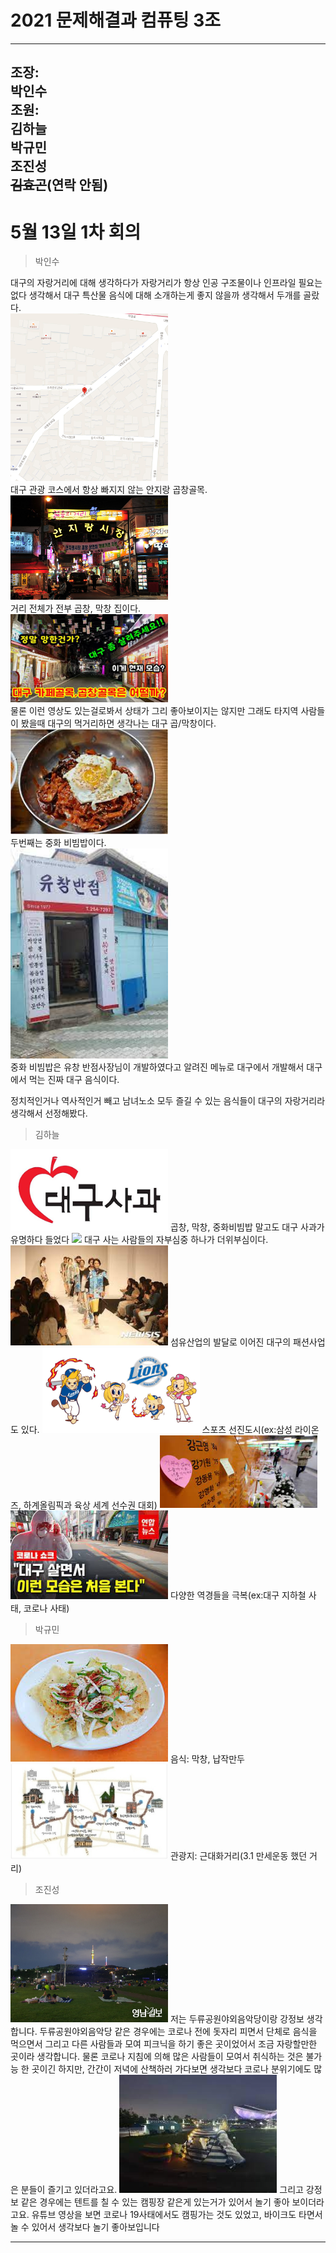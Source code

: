 # 2021 문제해결과 컴퓨팅 3조      
----------------------  
조장:  
박인수    
조원:  
김하늘        
박규민  
조진성  
~~김효곤~~(연락 안됨)  
------------------  
# 5월 13일 1차 회의  

>박인수   

대구의 자랑거리에 대해 생각하다가 자랑거리가 항상 인공 구조물이나 인프라일 필요는 없다 생각해서 대구 특산물 음식에 대해 소개하는게 좋지 않을까 생각해서 두개를 골랐다.  
<img src="https://github.com/isp829/2021_MHC_3/blob/main/5.13/GobChang-1.PNG" width="50%">    
대구 관광 코스에서 항상 빠지지 않는 안지랑 곱창골목.  
<img src="https://github.com/isp829/2021_MHC_3/blob/main/5.13/GobChang-2.jpg" width="50%">    
거리 전체가 전부 곱창, 막창 집이다.   
<img src="https://github.com/isp829/2021_MHC_3/blob/main/5.13/GobChang-3.jpg" width="50%">      
물론 이런 영상도 있는걸로봐서 상태가 그리 좋아보이지는 않지만 그래도 타지역 사람들이 봤을때 대구의 먹거리하면 생각나는 대구 곱/막창이다.  
<img src="https://github.com/isp829/2021_MHC_3/blob/main/5.13/ZBB-1.jpg" width="50%">     
두번째는 중화 비빔밥이다.  
<img src="https://github.com/isp829/2021_MHC_3/blob/main/5.13/ZBB-2.jpg" width="50%">      
중화 비빔밥은 유창 반점사장님이 개발하였다고 알려진 메뉴로 대구에서 개발해서 대구에서 먹는 진짜 대구 음식이다.
  
정치적인거나 역사적인거 빼고 남녀노소 모두 즐길 수 있는 음식들이 대구의 자랑거리라 생각해서 선정해봤다.   



>김하늘
<img src="https://github.com/isp829/2021_MHC_3/blob/main/5.13/apple.png" width="50%">    
곱창, 막창, 중화비빔밥 말고도 대구 사과가 유명하다 들었다
<img src="https://github.com/isp829/2021_MHC_3/blob/main/5.13/Daefrica" width="50%">    
대구 사는 사람들의 자부심중 하나가 더위부심이다. 
<img src="https://github.com/isp829/2021_MHC_3/blob/main/5.13/dgFS.jpg" width="50%">    
섬유산업의 발달로 이어진 대구의 패션사업도 있다.
<img src="https://github.com/isp829/2021_MHC_3/blob/main/5.13/samsunglions.png" width="50%">    
스포츠 선진도시(ex:삼성 라이온즈, 하계올림픽과 육상 세계 선수권 대회)
<img src="https://github.com/isp829/2021_MHC_3/blob/main/5.13/DgS.jpg" width="50%">   
<img src="https://github.com/isp829/2021_MHC_3/blob/main/5.13/DgC.jpg" width="50%">   
다양한 역경들을 극복(ex:대구 지하철 사태, 코로나 사태)
 
>박규민
<img src="https://github.com/isp829/2021_MHC_3/blob/main/5.13/Nzmd.jpg" width="50%">   
음식: 막창, 납작만두 
<img src="https://github.com/isp829/2021_MHC_3/blob/main/5.13/Dggdh.jpg" width="50%">   
관광지: 근대화거리(3.1 만세운동 했던 거리)

>조진성   

<img src="https://github.com/isp829/2021_MHC_3/blob/main/5.13/drgw.jpg" width="50%">   
  저는 두류공원야외음악당이랑 강정보 생각합니다. 두류공원야외음악당 같은 경우에는 코로나 전에 돗자리 피면서 단체로 음식을 먹으면서 그리고 다른 사람들과 모여 피크닉을 하기 좋은 곳이었어서 조금 자랑할만한 곳이라 생각합니다. 물론 코로나 지침에 의해 많은 사람들이 모여서 취식하는 것은 불가능 한 곳이긴 하지만, 간간이 저녁에 산책하러 가다보면 생각보다 코로나 분위기에도 많은 분들이 즐기고 있더라고요. 
<img src="https://github.com/isp829/2021_MHC_3/blob/main/5.13/gzb.jpg" width="50%">   
  그리고 강정보 같은 경우에는 텐트를 칠 수 있는 캠핑장 같은게 있는거가 있어서 놀기 좋아 보이더라고요. 유튜브 영상을 보면 코로나 19사태에서도 캠핑가는 것도 있었고, 바이크도 타면서 놀 수 있어서 생각보다 놀기 좋아보입니다



------------------------    
